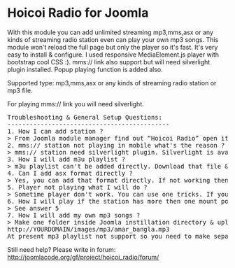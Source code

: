 # Hoicoi Radio for Joomla
With this module you can add unlimited streaming mp3,mms,asx or any kinds of streaming radio station even can play your own mp3 songs. This module won't reload the full page but only the player so it's fast. It's very easy to install & configure. I used responsive MediaElement.js player with bootstrap cool CSS :). mms:// link also support but will need silverlight plugin installed. Popup playing function is added also.

Supported type: mp3,mms,asx or any kinds of streaming radio station or mp3 file.

For playing mms:// link you will need silverlight.

<pre>
Troubleshooting & General Setup Questions:
--------------------------------------------
1. How I can add station ?
> From Joomla module manager find out “Hoicoi Radio” open it & add station name separating by comma (,). By the same time add station URL in URL textarea corresponding station name separated by comma (,). Change other module parameter.
2. mms:// station not playing in mobile what's the reason ?
> mms:// station need silverlight plugin. Silverlight is available for windows,Mac & linux not for Android. As I wasn't able to play mms station in my Android Device :P
3. How I will add m3u playlist ?
> m3u playlist can't be added directly. Download that file & open by notepad. You can see station list. Just add those link in module from Joomla back-end.
4. Can I add asx format directly ?
> Yes, you can add that format directly. If not working then open that file using notepad & try to add station manually.
5. Player not playing what I will do ?
> Sometime player don't work. You can use one tricks. If your station format is http://XX.XX.XX.XX:PPPP then make sure that the station don't have any mount point. Try to visit the url by your browser. If you see that the station has more then one mount point then put the URL in first bracket “()” . Let's assume one mount point is “/live” then URL for player will be (http://XX.XX.XX.XX:PPPP/live) . If station still not working then try with different browser or player link VLC or windows media player to make sure that the station is really working.
6. How I will play if the station has more then one mount point ?
> See answer 5
7. How I will add my own mp3 songs ?
> Make one folder inside Joomla instillation directory & upload mp3 files there. For example: I have one folder called “mp3” in “images” folder. So you can upload mp3 files from media manager or by FTP. Make sure that mp3 file's name don't have any space like : not amar bangla.mp3 (incorrect) but amar_bangla.mp3 (correct). After upload the link will be:
http://YOURDOMAIN/images/mp3/amar_bangla.mp3
At present mp3 playlist not support so you need to make separate link for every mp3 file.
</pre>
Still need help? Please write in forum: http://joomlacode.org/gf/project/hoicoi_radio/forum/

